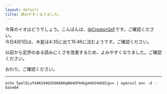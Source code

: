 ```yaml
---
layout: default
title: 読みやすくなりました。
---
```


今宵のイオはどうでしょう。こんばんは、[@CreatorQsF](http://f.9en.co/?move=mainSns)です。ご確認ください。  
今日4月1日は、木星は4:35に出て15:46に沈むようです。ご確認ください。

以前から定評のある読みにくさを改善するため、よみやすくなりました。ご確認ください。

おわり。ご確認ください。

***

`echo 5pel5LuY44KS44GU56K66KqN44GP44Gg44GV44GECg== | openssl enc -d -base64`